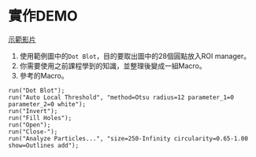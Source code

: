# 實作DEMO

[示範影片](https://youtu.be/yyJqX0Dn2G4)

1.  使用範例圖中的`Dot Blot`，目的要取出圖中的28個圓點放入ROI manager。
2.  你需要使用之前課程學到的知識，並整理後變成一組Macro。
3.  參考的Macro。
```ijm
run("Dot Blot");
run("Auto Local Threshold", "method=Otsu radius=12 parameter_1=0 parameter_2=0 white");
run("Invert");
run("Fill Holes");
run("Open");
run("Close-");
run("Analyze Particles...", "size=250-Infinity circularity=0.65-1.00 show=Outlines add");
```